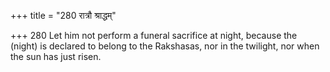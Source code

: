 +++
title = "280 रात्रौ श्राद्धम्"

+++
280	Let him not perform a funeral sacrifice at night, because the (night) is declared to belong to the Rakshasas, nor in the twilight, nor when the sun has just risen.